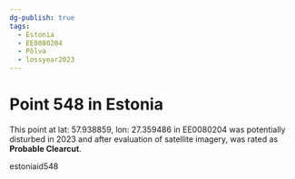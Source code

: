 ```yaml
---
dg-publish: true
tags:
  - Estonia
  - EE0080204
  - Põlva
  - lossyear2023
---
```


# Point 548 in Estonia

This point at lat: 57.938859, lon: 27.359486 in EE0080204 was potentially disturbed in 2023 and after evaluation of satellite imagery, was rated as **Probable Clearcut**.



estoniaid548